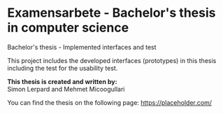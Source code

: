 # Examensarbete - Bachelor's thesis in computer science
Bachelor's thesis - Implemented interfaces and test

This project includes the developed interfaces (prototypes) in this thesis including the test for the usability test.

**This thesis is created and written by: <br/>**
Simon Lerpard and Mehmet Micoogullari

You can find the thesis on the following page:
https://placeholder.com/
